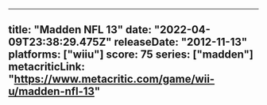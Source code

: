 
---
title: "Madden NFL 13"
date: "2022-04-09T23:38:29.475Z"
releaseDate: "2012-11-13"
platforms: ["wiiu"]
score: 75
series: ["madden"]
metacriticLink: "https://www.metacritic.com/game/wii-u/madden-nfl-13"
---
